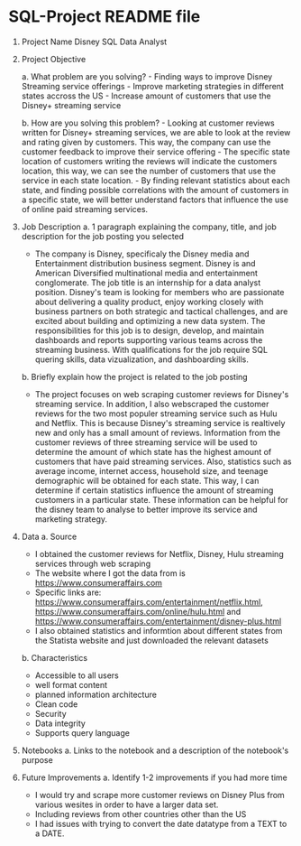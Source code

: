 # SQL-Project README file 

1. Project Name
   Disney SQL Data Analyst

2. Project Objective

    a. What problem are you solving?
       - Finding ways to improve Disney Streaming service offerings
       - Improve marketing strategies in different states accross the US
       - Increase amount of customers that use the Disney+ streaming service 
       
    b. How are you solving this problem?
       - Looking at customer reviews written for Disney+ streaming services, we are able to look at the review and rating given by customers.
         This way, the company can use the customer feedback to improve their service offering
       - The specific state location of customers writing the reviews will indicate the customers location,
         this way, we can see the number of customers that use the service in each state location. 
       - By finding relevant statistics about each state, and finding possible correlations with the amount of customers in a specific state,
         we will better understand factors that influence the use of online paid streaming services.
    
3. Job Description
    a. 1 paragraph explaining the company, title, and job description for the job posting you selected
    
      - The company is Disney, specificaly the Disney media and Entertainment distribution business segment. 
        Disney is and American Diversified multinational media and entertainment conglomerate. The job title 
        is an internship for a data analyst position. Disney's team is looking for members who are passionate 
        about delivering a quality product, enjoy working closely with business partners on both strategic and 
        tactical challenges, and are excited about building and optimizing a new data system. The responsibilities 
        for this job is to design, develop, and maintain dashboards and reports supporting various teams across 
        the streaming business. With qualifications for the job require SQL quering skills, data vizualization, 
        and dashboarding skills. 
        
     
    b. Briefly explain how the project is related to the job posting
    
    - The project focuses on web scraping customer reviews for Disney's streaming service. In addition,
      I also webscraped the customer reviews for the two most populer streaming service such as Hulu and 
      Netflix. This is because Disney's streaming service is realtively new and only has a small amount of reviews. 
      Information from the customer reviews of three streaming service will be used to determine the amount of 
      which state has the highest amount of customers that have paid streaming services. Also, statistics such as 
      average income, internet access, household size, and teenage demographic will be obtained for each state. 
      This way, I can determine if certain statistics influence the amount of streaming customers in a particular state.
      These information can be helpful for the disney team to analyse to better improve its service and marketing strategy. 
       
4. Data
    a. Source
     - I obtained the customer reviews for Netflix, Disney, Hulu streaming services through web scraping
     - The website where I got the data from is https://www.consumeraffairs.com
     - Specific links are: https://www.consumeraffairs.com/entertainment/netflix.html, https://www.consumeraffairs.com/online/hulu.html
       and https://www.consumeraffairs.com/entertainment/disney-plus.html 
     - I also obtained statistics and informtion about different states from the Statista website and just downloaded the relevant datasets
    
    b. Characteristics
     - Accessible to all users
     - well format content
     - planned information architecture 
     - Clean code 
     - Security
     - Data integrity 
     - Supports query language 
    
5. Notebooks
    a. Links to the notebook and a description of the notebook's purpose
    
6. Future Improvements
    a. Identify 1-2 improvements if you had more time
    - I would try and scrape more customer reviews on Disney Plus from various wesites in order to have a larger data set.
    - Including reviews from other countries other than the US 
    - I had issues with trying to convert the date datatype from a TEXT to a DATE. 
   
    
    
    
    
